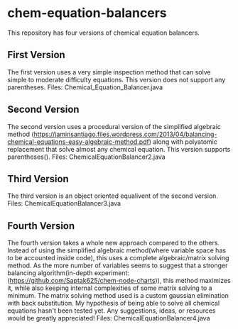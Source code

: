 # chem-equation-balancers
This repository has four versions of chemical equation balancers.

## First Version 
The first version uses a very simple inspection method that can solve simple to moderate difficulty equations. This version does not support any parentheses.
Files: Chemical_Equation_Balancer.java

## Second Version
The second version uses a procedural version of the simplified algebraic method (https://jaminsantiago.files.wordpress.com/2013/04/balancing-chemical-equations-easy-algebraic-method.pdf) along with polyatomic replacement that solve almost any chemical equation. This version supports parentheses().
Files: ChemicalEquationBalancer2.java

## Third Version
The third version is an object oriented equalivent of the second version. 
Files: ChemicalEquationBalancer3.java

## Fourth Version
The fourth version takes a whole new approach compared to the others. Instead of using the simplified algebraic method(where variable space has to be accounted inside code), this uses a complete algebraic/matrix solving method. As the more number of variables seems to suggest that a stronger balancing algorithm(in-depth experiment: (https://github.com/Saptak625/chem-node-charts)), this method maximizes it, while also keeping internal complexities of some matrix solving to a minimum. The matrix solving method used is a custom gaussian elimination with back substitution. My hypothesis of being able to solve all chemical equations hasn't been tested yet. Any suggestions, ideas, or resources would be greatly appreciated! Files: ChemicalEquationBalancer4.java
